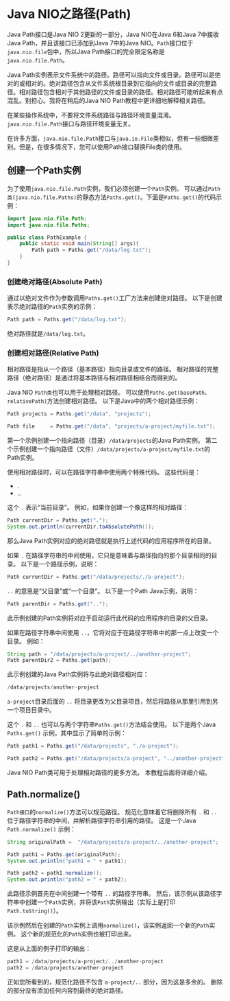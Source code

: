 # Java NIO之路径(Path)
Java Path接口是Java NIO 2更新的一部分，Java NIO在Java 6和Java 7中接收Java Path，并且该接口已添加到Java 7中的Java NIO。`Path`接口位于`java.nio.file`包中，所以Java Path接口的完全限定名称是`java.nio.file.Path`。

Java Path实例表示文件系统中的路径。路径可以指向文件或目录。路径可以是绝对的或相对的。绝对路径包含从文件系统根目录到它指向的文件或目录的完整路径。相对路径包含相对于其他路径的文件或目录的路径。相对路径可能听起来有点混乱。别担心。我将在稍后的Java NIO Path教程中更详细地解释相关路径。

在某些操作系统中，不要将文件系统路径与路径环境变量混淆。 `java.nio.file.Path`接口与路径环境变量无关。

在许多方面，`java.nio.file.Path`接口与`java.io.File`类相似，但有一些细微差别。但是，在很多情况下，您可以使用Path接口替换File类的使用。

## 创建一个Path实例
为了使用`java.nio.file.Path`实例，我们必须创建一个`Path`实例。 可以通过`Path类(java.nio.file.Paths)`的静态方法`Paths.get()`。下面是`Paths.get()`的代码示例：

```java
import java.nio.file.Path;
import java.nio.file.Paths;

public class PathExample {
	public static void main(String[] args){
		Path path = Paths.get("/data/log.txt");
	}
}
```

### 创建绝对路径(Absolute Path)
通过以绝对文件作为参数调用`Paths.get()`工厂方法来创建绝对路径。 以下是创建表示绝对路径的`Path`实例的示例：

```java
Path path = Paths.get("/data/log.txt");
```

绝对路径就是`/data/log.txt`。

### 创建相对路径(Relative Path)
相对路径是指从一个路径（基本路径）指向目录或文件的路径。 相对路径的完整路径（绝对路径）是通过将基本路径与相对路径相结合而得到的。

Java NIO `Path类`也可以用于处理相对路径。 可以使用`Paths.get(basePath，relativePath)`方法创建相对路径。 以下是Java中的两个相对路径示例：

```java
Path projects = Paths.get("/data", "projects");

Path file     = Paths.get("/data", "projects/a-project/myfile.txt");
```
第一个示例创建一个指向路径（目录）`/data/projects`的Java Path实例。 第二个示例创建一个指向路径（文件）`/data/projects/a-project/myfile.txt`的Path实例。

使用相对路径时，可以在路径字符串中使用两个特殊代码。 这些代码是：

- .
- ..

这个 `.` 表示“当前目录”。 例如，如果你创建一个像这样的相对路径：

```java
Path currentDir = Paths.get(".");
System.out.println(currentDir.toAbsolutePath());
```
那么Java Path实例对应的绝对路径就是执行上述代码的应用程序所在的目录。

如果 `.` 在路径字符串的中间使用，它只是意味着与路径指向的那个目录相同的目录。 以下是一个路径示例，说明：

```java
Path currentDir = Paths.get("/data/projects/./a-project");
```

`..` 的意思是“父目录”或“一个目录”。 以下是一个Path Java示例，说明：

```java
Path parentDir = Paths.get("..");
```
此示例创建的Path实例将对应于启动运行此代码的应用程序的目录的父目录。

如果在路径字符串中间使用 `..`，它将对应于在路径字符串中的那一点上改变一个目录。 例如：

```java
String path = "/data/projects/a-project/../another-project";
Path parentDir2 = Paths.get(path);
```
此示例创建的Java Path实例将与此绝对路径相对应：

```java
/data/projects/another-project
```

`a-project`目录后面的 `..` 将目录更改为父目录项目，然后将路径从那里引用到另一个项目目录中。


这个 `.` 和 `..` 也可以与两个字符串`Paths.get()`方法结合使用。 以下是两个Java `Paths.get()` 示例，其中显示了简单的示例：

```java
Path path1 = Paths.get("/data/projects", "./a-project");

Path path2 = Paths.get("/data/projects/a-project", "../another-project");
```

Java NIO Path类可用于处理相对路径的更多方法。 本教程后面将详细介绍。
## Path.normalize()
`Path接口`的`normalize()`方法可以规范路径。 规范化意味着它将删除所有 `.` 和 `..` 位于路径字符串的中间，并解析路径字符串引用的路径。 这是一个Java `Path.normalize()` 示例：

```java
String originalPath =  "/data/projects/a-project/../another-project";

Path path1 = Paths.get(originalPath);
System.out.println("path1 = " + path1);

Path path2 = path1.normalize();
System.out.println("path2 = " + path2);
```
此路径示例首先在中间创建一个带有 `..` 的路径字符串。 然后，该示例从该路径字符串中创建一个`Path`实例，并将该`Path`实例输出（实际上是打印`Path.toString()`）。

该示例然后在创建的`Path`实例上调用`normalize()`，该实例返回一个新的`Path`实例。 这个新的规范化的`Path`实例也被打印出来。

这是从上面的例子打印的输出：

```java
path1 = /data/projects/a-project/../another-project
path2 = /data/projects/another-project
```


正如您所看到的，规范化路径不包含 `a-project/..` 部分，因为这是多余的。 删除的部分没有添加任何内容到最终的绝对路径。